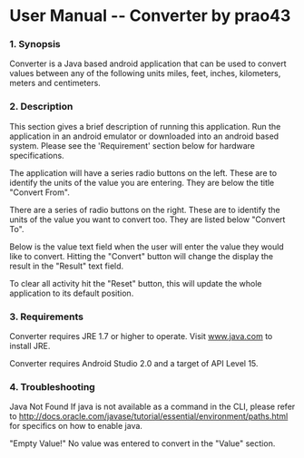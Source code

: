 # **User Manual -- Converter by prao43**
### 1. Synopsis

Converter is a Java based android application that can be used to convert values between any of the following units miles, feet, inches, kilometers, meters and centimeters.

### 2. Description

This section gives a brief description of running this application.
Run the application in an android emulator or downloaded into an android based system.
Please see the 'Requirement' section below for hardware specifications.

The application will have a series radio buttons on the left. These are to identify the units of the value you are entering. They are below the title "Convert From". 

There are a series of radio buttons on the right. These are to identify the units of the value you want to convert too. They are listed below "Convert To".

Below is the value text field when the user will enter the value they would like to convert.
Hitting the "Convert" button will change the display the result in the "Result" text field.

To clear all activity hit the "Reset" button, this will update the whole application to its default position.

### 3. Requirements

Converter requires JRE 1.7 or higher to operate.
Visit www.java.com to install JRE.

Converter requires Android Studio 2.0 and a target of API Level 15.

### 4. Troubleshooting

Java Not Found
If java is not available as a command in the CLI, please refer to http://docs.oracle.com/javase/tutorial/essential/environment/paths.html for specifics on how to enable java.

"Empty Value!"
No value was entered to convert in the "Value" section. 